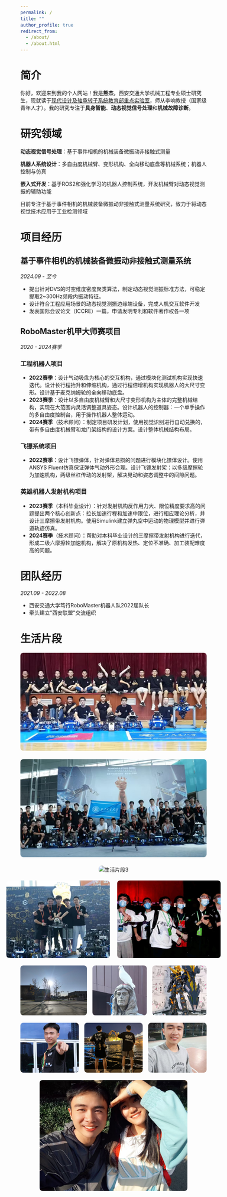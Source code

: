 ```yaml
---
permalink: /
title: ""
author_profile: true
redirect_from: 
  - /about/
  - /about.html
---
```


# 简介
你好，欢迎来到我的个人网站！我是**熊杰**，西安交通大学机械工程专业硕士研究生，现就读于[现代设计及轴承转子系统教育部重点实验室](https://mec.xjtu.edu.cn/)，师从李响教授（国家级青年人才）。我的研究专注于**具身智能**、**动态视觉信号处理**和**机械故障诊断**。

# 研究领域

**动态视觉信号处理**：基于事件相机的机械装备微振动非接触式测量

**机器人系统设计**：多自由度机械臂、变形机构、全向移动底盘等机械系统；机器人控制与仿真

**嵌入式开发**：基于ROS2和强化学习的机器人控制系统，开发机械臂对动态视觉测振的辅助功能

目前专注于基于事件相机的机械装备微振动非接触式测量系统研究，致力于将动态视觉技术应用于工业检测领域


# 项目经历
## **基于事件相机的机械装备微振动非接触式测量系统**  
*2024.09 - 至今*  
- 提出针对DVS的时空维度密度聚类算法，制定动态视觉测振标准方法，可稳定提取2~300Hz频段内振动特征。
- 设计符合工程应用场景的动态视觉测振边缘端设备，完成人机交互软件开发
- 发表国际会议论文（ICCRE）一篇，申请发明专利和软件著作权各一项

## **RoboMaster机甲大师赛项目**  
*2020 - 2024赛季*  

### **工程机器人项目**
- **2022赛季**：设计气动吸盘为核心的交互机构，通过模块化测试机构实现快速迭代。设计长行程抬升和伸缩机构，通过行程倍增机构实现机器人的大尺寸变形。设计基于麦克纳姆轮的全向移动底盘。
- **2023赛季**：设计以多自由度机械臂和大尺寸变形机构为主体的完整机械结构，实现在大范围内灵活调整道具姿态。设计机器人的控制器：一个单手操作的多自由度控制台，用于操作机器人整体运动。
- **2024赛季**（技术顾问）：制定项目研发计划，使用视觉识别进行自动兑换的，带有多自由度机械臂和龙门架结构的设计方案。设计整体机械结构布局。

### **飞镖系统项目**
- **2022赛季**：设计飞镖弹体，针对弹体易损的问题进行模块化镖体设计。使用ANSYS Fluent仿真保证弹体气动外形合理。设计飞镖发射架：以多级摩擦轮为加速机构，两级丝杠传动的发射架，解决晃动和姿态调整中的间隙问题。

### **英雄机器人发射机构项目**
- **2023赛季**（本科毕业设计）：针对发射机构反作用力大、限位精度要求高的问题提出两个核心创新点：拉长加速行程和加速中限位，进行相应理论分析，并设计三摩擦带发射机构。使用Simulink建立弹丸空中运动的物理模型并进行弹道轨迹仿真。
- **2024赛季**（技术顾问）：帮助对本科毕业设计的三摩擦带发射机构进行迭代，形成二级六摩擦轮加速机构，解决了原机构发热、定位不准确、加工装配难度高的问题。

# 团队经历
*2021.09 - 2022.08*  
- 西安交通大学笃行RoboMaster机器人队2022届队长
- 牵头建立"西安联盟"交流组织


# 生活片段
<!-- p1占一行 -->
<div style="text-align: center; margin: 20px 0;">
  <img src="/images/p1.png" alt="生活片段1" style="width: 600px; height: 265px; object-fit: cover; border-radius: 8px;">
</div>

<!-- p2占一行 -->
<div style="text-align: center; margin: 20px 0;">
  <img src="/images/p2.png" alt="生活片段2" style="width: 600px; height: 265px; object-fit: cover; border-radius: 8px;">
</div>

<!-- p3占一行 -->
<div style="text-align: center; margin: 20px 0;">
  <img src="/images/p3.png" alt="生活片段3" style="width: 600px; height: 350px; object-fit: cover; border-radius: 8px;">
</div>

<!-- p4 p5占一行 -->
<div style="display: flex; gap: 20px; margin: 20px 0; justify-content: center;">
  <img src="/images/p4.png" alt="生活片段4" style="width: 280px; height: 210px; object-fit: cover; border-radius: 8px;">
  <img src="/images/p5.png" alt="生活片段5" style="width: 280px; height: 210px; object-fit: cover; border-radius: 8px;">
</div>

<!-- p6 p7 p8占一行 -->
<div style="display: flex; gap: 15px; margin: 20px 0; justify-content: center;">
  <img src="/images/p6.png" alt="生活片段6" style="width: 180px; height: 135px; object-fit: cover; border-radius: 8px;">
  <img src="/images/p7.png" alt="生活片段7" style="width: 180px; height: 135px; object-fit: cover; border-radius: 8px;">
  <img src="/images/p8.png" alt="生活片段8" style="width: 180px; height: 135px; object-fit: cover; border-radius: 8px;">
</div>

<!-- p9 p10 p11占一行 -->
<div style="display: flex; gap: 15px; margin: 20px 0; justify-content: center;">
  <img src="/images/p9.png" alt="生活片段9" style="width: 180px; height: 135px; object-fit: cover; border-radius: 8px;">
  <img src="/images/p10.png" alt="生活片段10" style="width: 180px; height: 135px; object-fit: cover; border-radius: 8px;">
  <img src="/images/p11.png" alt="生活片段11" style="width: 180px; height: 135px; object-fit: cover; border-radius: 8px;">
</div>

<!-- p12占一行 -->
<div style="text-align: center; margin: 20px 0;">
  <img src="/images/p12.png" alt="生活片段12" style="width: 400px; height: 300px; object-fit: cover; border-radius: 8px;">
</div>

